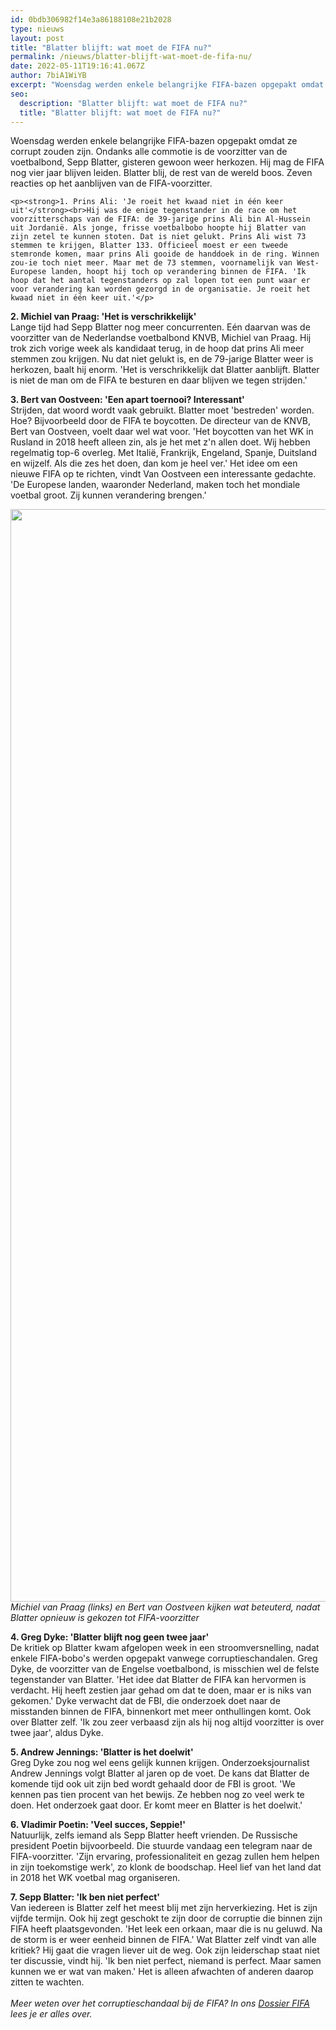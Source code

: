```yaml
---
id: 0bdb306982f14e3a86188108e21b2028
type: nieuws
layout: post
title: "Blatter blijft: wat moet de FIFA nu?"
permalink: /nieuws/blatter-blijft-wat-moet-de-fifa-nu/
date: 2022-05-11T19:16:41.067Z
author: 7biA1WiYB
excerpt: "Woensdag werden enkele belangrijke FIFA-bazen opgepakt omdat ze corrupt zouden zijn. Ondanks alle commotie is de voorzitter van de voetbalbond, Sepp Blatter, gisteren gewoon weer herkozen. Hij mag de FIFA nog vier jaar blijven leiden. Blatter blij, de rest van de wereld boos. Zeven reacties op het aanblijven van de FIFA-voorzitter.  "
seo:
  description: "Blatter blijft: wat moet de FIFA nu?"
  title: "Blatter blijft: wat moet de FIFA nu?"
---
```

Woensdag werden enkele belangrijke FIFA-bazen opgepakt omdat ze corrupt zouden zijn. Ondanks alle commotie is de voorzitter van de voetbalbond, Sepp Blatter, gisteren gewoon weer herkozen. Hij mag de FIFA nog vier jaar blijven leiden. Blatter blij, de rest van de wereld boos. Zeven reacties op het aanblijven van de FIFA-voorzitter.  

    <p><strong>1. Prins Ali: 'Je roeit het kwaad niet in één keer uit'</strong><br>Hij was de enige tegenstander in de race om het voorzitterschaps van de FIFA: de 39-jarige prins Ali bin Al-Hussein uit Jordanië. Als jonge, frisse voetbalbobo hoopte hij Blatter van zijn zetel te kunnen stoten. Dat is niet gelukt. Prins Ali wist 73 stemmen te krijgen, Blatter 133. Officieel moest er een tweede stemronde komen, maar prins Ali gooide de handdoek in de ring. Winnen zou-ie toch niet meer. Maar met de 73 stemmen, voornamelijk van West-Europese landen, hoopt hij toch op verandering binnen de FIFA. 'Ik hoop dat het aantal tegenstanders op zal lopen tot een punt waar er voor verandering kan worden gezorgd in de organisatie. Je roeit het kwaad niet in één keer uit.'</p>
<p><strong>2. Michiel van Praag: 'Het is verschrikkelijk'</strong><br>Lange tijd had Sepp Blatter nog meer concurrenten. Eén daarvan was de voorzitter van de Nederlandse voetbalbond KNVB, Michiel van Praag. Hij trok zich vorige week als kandidaat terug, in de hoop dat prins Ali meer stemmen zou krijgen. Nu dat niet gelukt is, en de 79-jarige Blatter weer is herkozen, baalt hij enorm. 'Het is verschrikkelijk dat Blatter aanblijft. Blatter is niet de man om de FIFA te besturen en daar blijven we tegen strijden.'</p>
<p><strong>3. Bert van Oostveen: 'Een apart toernooi? Interessant'</strong><br>Strijden, dat woord wordt vaak gebruikt. Blatter moet 'bestreden' worden. Hoe? Bijvoorbeeld door de FIFA te boycotten. De directeur van de KNVB, Bert van Oostveen, voelt daar wel wat voor. 'Het boycotten van het WK in Rusland in 2018 heeft alleen zin, als je het met z'n allen doet. Wij hebben regelmatig top-6 overleg. Met Italië, Frankrijk, Engeland, Spanje, Duitsland en wijzelf. Als die zes het doen, dan kom je heel ver.' Het idee om een nieuwe FIFA op te richten, vindt Van Oostveen een interessante gedachte. 'De Europese landen, waaronder Nederland, maken toch het mondiale voetbal groot. Zij kunnen verandering brengen.'</p>
<p><div class="media media-element-container media-default"><div id="file-3797" class="file file-image file-image-jpeg">

        
  
  <div class="content">
    <img title="Beeld: ANP" height="1748" width="4000" class="media-element file-default" src="https://original.sevendays.nl/sites/default/files/ANP-32776543.jpg" alt="">  </div>

  
</div>
</div><em>Michiel van Praag (links) en Bert van Oostveen kijken wat beteuterd, nadat Blatter opnieuw is gekozen tot FIFA-voorzitter</em>
<p><strong>4. Greg Dyke: 'Blatter blijft nog geen twee jaar'</strong><br>De kritiek op Blatter kwam afgelopen week in een stroomversnelling, nadat enkele FIFA-bobo's werden opgepakt vanwege corruptieschandalen. Greg Dyke, de voorzitter van de Engelse voetbalbond, is misschien wel de felste tegenstander van Blatter. 'Het idee dat Blatter de FIFA kan hervormen is verdacht. Hij heeft zestien jaar gehad om dat te doen, maar er is niks van gekomen.' Dyke verwacht dat de FBI, die onderzoek doet naar de misstanden binnen de FIFA, binnenkort met meer onthullingen komt. Ook over Blatter zelf. 'Ik zou zeer verbaasd zijn als hij nog altijd voorzitter is over twee jaar', aldus Dyke. </p>
<p><strong>5. Andrew Jennings: 'Blatter is het doelwit'</strong><br>Greg Dyke zou nog wel eens gelijk kunnen krijgen. Onderzoeksjournalist Andrew Jennings volgt Blatter al jaren op de voet. De kans dat Blatter de komende tijd ook uit zijn bed wordt gehaald door de FBI is groot. 'We kennen pas tien procent van het bewijs. Ze hebben nog zo veel werk te doen. Het onderzoek gaat door. Er komt meer en Blatter is het doelwit.'</p>
<p><strong>6. Vladimir Poetin: 'Veel succes, Seppie!'</strong><br>Natuurlijk, zelfs iemand als Sepp Blatter heeft vrienden. De Russische president Poetin bijvoorbeeld. Die stuurde vandaag een telegram naar de FIFA-voorzitter. 'Zijn ervaring, professionaliteit en gezag zullen hem helpen in zijn toekomstige werk', zo klonk de boodschap. Heel lief van het land dat in 2018 het WK voetbal mag organiseren.</p>
<p><strong>7. Sepp Blatter: 'Ik ben niet perfect'</strong><br>Van iedereen is Blatter zelf het meest blij met zijn herverkiezing. Het is zijn vijfde termijn. Ook hij zegt geschokt te zijn door de corruptie die binnen zijn FIFA heeft plaatsgevonden. 'Het leek een orkaan, maar die is nu geluwd. Na de storm is er weer eenheid binnen de FIFA.' Wat Blatter zelf vindt van alle kritiek? Hij gaat die vragen liever uit de weg. Ook zijn leiderschap staat niet ter discussie, vindt hij. 'Ik ben niet perfect, niemand is perfect. Maar samen kunnen we er wat van maken.' Het is alleen afwachten of anderen daarop zitten te wachten.<br><br><em>Meer weten over het corruptieschandaal bij de FIFA? In ons <a href="https://original.sevendays.nl/dossier-fifa">Dossier FIFA</a> lees je er alles over.</em></p>  
